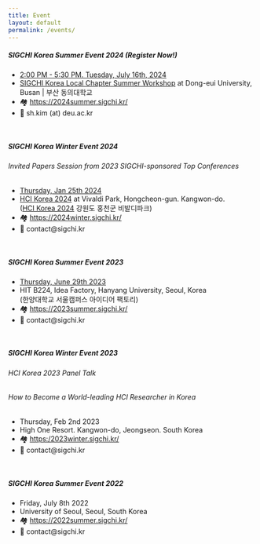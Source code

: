 ```yaml
---
title: Event
layout: default
permalink: /events/
---
```

<div class="col-md-12">
    <!-- <div class="card upcoming-event"> -->
    <div class="card upcoming-event">
        <div class="card-body">
            <h5 class="card-title">SIGCHI Korea Summer Event 2024 (Register Now!)</h5>
            <ul class="card-text">
                <li><u>2:00 PM - 5:30 PM. Tuesday, July 16th, 2024</u></li>
                <li>
                    <a href="https://conference.hcikorea.org/hcik2024/main/main.asp" target="_blank">SIGCHI Korea Local Chapter Summer Workshop</a> at Dong-eui University, Busan | 부산 동의대학교<br />
                </li>
                <li>🏘️ <a href="https://2024summer.sigchi.kr/" target="_blank">https://2024summer.sigchi.kr/</a></li>
                <li>📧 sh.kim (at) deu.ac.kr</li>
            </ul>
        </div>
    </div>
    <br>    
    <div class="card">
        <div class="card-body">
            <h5 class="card-title">SIGCHI Korea Winter Event 2024</h5>
            <h6>Invited Papers Session from 2023 SIGCHI-sponsored Top Conferences</h6>
            <ul class="card-text">
                <li><u>Thursday, Jan 25th 2024</u></li>
                <li>
                    <a href="https://conference.hcikorea.org/hcik2024/main/main.asp" target="_blank">HCI Korea 2024</a> at Vivaldi Park, Hongcheon-gun. Kangwon-do.<br />
                    (<a href="https://conference.hcikorea.org/hcik2024/main/main.asp" target="_blank">HCI Korea 2024</a> 강원도 홍천군 비발디파크)
                </li>
                <li>🏘️ <a href="https://2024winter.sigchi.kr/" target="_blank">https://2024winter.sigchi.kr/</a></li>
                <li>📧 contact@sigchi.kr</li>
            </ul>
        </div>
    </div>
    <br>    
    <div class="card">
        <div class="card-body">
            <h5 class="card-title">SIGCHI Korea Summer Event 2023</h5>
            <ul class="card-text">
                <li><u>Thursday, June 29th 2023</u></li>
                <li>
                    HIT B224, Idea Factory, Hanyang University, Seoul, Korea<br>
                    (한양대학교 서울캠퍼스 아이디어 팩토리)
                </li>
                <li>🏘️ <a href="https://2023summer.sigchi.kr/" target="_blank">https://2023summer.sigchi.kr/</a></li>
                <li>📧 contact@sigchi.kr</li>
            </ul>
        </div>
    </div>
    <br>    
    <div class="card">
        <div class="card-body">
            <h5 class="card-title">SIGCHI Korea Winter Event 2023</h5>
            <h6 class="card-title">HCI Korea 2023 Panel Talk</h6>
            <h6 class="card-title">How to Become a World-leading HCI Researcher in Korea</h6>
            <ul class="card-text">
                <li>Thursday, Feb 2nd 2023</li>
                <li>High One Resort. Kangwon-do, Jeongseon. South Korea</li>
                <li>🏘️ <a href="https://sites.google.com/view/hcikorea-2023-panel-session/" target="_blank">https:/2023winter.sigchi.kr/</a></li>
                <li>📧 contact@sigchi.kr</li>
            </ul>
        </div>
    </div>
    <br>
    <div class="card">
        <div class="card-body">
            <h5 class="card-title">SIGCHI Korea Summer Event 2022</h5>
            <ul class="card-text">
                <li>Friday, July 8th 2022</li>
                <li>University of Seoul, Seoul, South Korea</li>
                <li>🏘️ <a href="https://2022summer.sigchi.kr/" target="_blank">https://2022summer.sigchi.kr/</a></li>
                <li>📧 contact@sigchi.kr</li>
            </ul>
        </div>
    </div>
    <br>
</div>

<br />
<br />